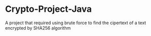 # Crypto-Project-Java
A project that required using brute force to find the cipertext of a text encrypted by SHA256 algorithm
